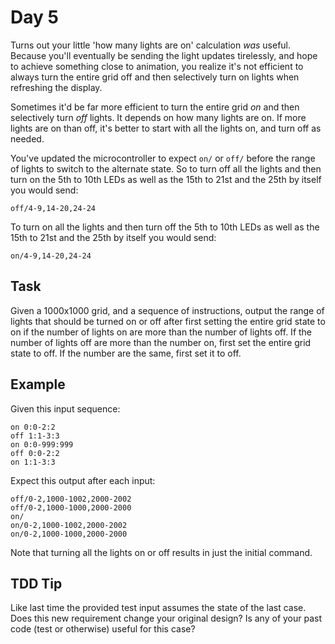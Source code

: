 Day 5
=====
Turns out your little 'how many lights are on' calculation _was_ useful. Because
you'll eventually be sending the light updates tirelessly, and hope to achieve 
something close to animation, you realize it's not efficient to always turn the
entire grid off and then selectively turn on lights when refreshing the display.

Sometimes it'd be far more efficient to turn the entire grid _on_ and then 
selectively turn _off_ lights. It depends on how many lights are on. If more 
lights are on than off, it's better to start with all the lights on, and turn
off as needed.

You've updated the microcontroller to expect `on/` or `off/` before the range of 
lights to switch to the alternate state. So to turn off all the lights and then
turn on the 5th to 10th LEDs as well as the 15th to 21st and the 25th by itself 
you would send:

`off/4-9,14-20,24-24`

To turn on all the lights and then turn off the 5th to 10th LEDs as well as the 
15th to 21st and the 25th by itself you would send:

`on/4-9,14-20,24-24`

Task
----
Given a 1000x1000 grid, and a sequence of instructions, output the range of 
lights that should be turned on or off after first setting the entire grid state
to on if the number of lights on are more than the number of lights off. If the 
number of lights off are more than the number on, first set the entire grid 
state to off. If the number are the same, first set it to off.

Example
-------
Given this input sequence:

```
on 0:0-2:2
off 1:1-3:3
on 0:0-999:999
off 0:0-2:2
on 1:1-3:3
```

Expect this output after each input:

```
off/0-2,1000-1002,2000-2002
off/0-2,1000-1000,2000-2000
on/
on/0-2,1000-1002,2000-2002
on/0-2,1000-1000,2000-2000
```

Note that turning all the lights on or off results in just the initial command. 

TDD Tip
-------
Like last time the provided test input assumes the state of the last case. Does
this new requirement change your original design? Is any of your past code (test
or otherwise) useful for this case?
